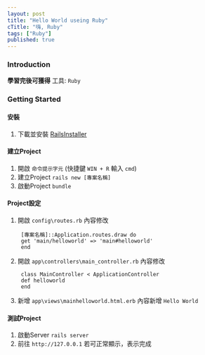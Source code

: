 ```yaml
---
layout: post
title: "Hello World useing Ruby"
cTitle: "嗨, Ruby"
tags: ["Ruby"]
published: true
---
```

### Introduction
**學習完後可獲得**
工具: `Ruby`

### Getting Started
#### 安裝
1. 下載並安裝 [RailsInstaller](http://railsinstaller.org/)

#### 建立Project
1. 開啟 `命令提示字元` (快捷鍵 `WIN + R` 輸入 `cmd`)
2. 建立Project `rails new [專案名稱]`
3. 啟動Project `bundle`

#### Project設定
1. 開啟 `config\routes.rb` 內容修改

		[專案名稱]::Application.routes.draw do
		get 'main/helloworld' => 'main#helloworld'
		end

2. 開啟 `app\controllers\main_controller.rb` 內容修改

		class MainController < ApplicationController
		def helloworld
		end

3. 新增 `app\views\mainhelloworld.html.erb` 內容新增 `Hello World`

#### 測試Project
1. 啟動Server `rails server`
3. 前往 `http://127.0.0.1` 若可正常顯示，表示完成